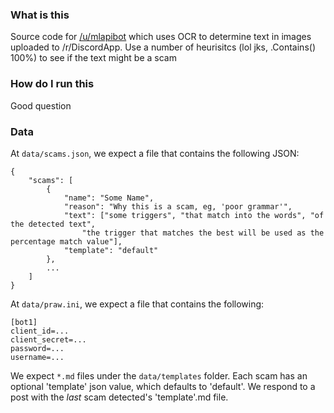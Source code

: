 ### What is this
Source code for [/u/mlapibot](https://www.reddit.com/user/mlapibot) which uses OCR to determine text in images uploaded to /r/DiscordApp. Use a number of heurisitcs (lol jks, .Contains() 100%) to see if the text might be a scam

### How do I run this

Good question

### Data

At `data/scams.json`, we expect a file that contains the following JSON:


    {
        "scams": [
            {
                "name": "Some Name",
                "reason": "Why this is a scam, eg, 'poor grammar'",
                "text": ["some triggers", "that match into the words", "of the detected text",
                    "the trigger that matches the best will be used as the percentage match value"],
                "template": "default" 
            },
            ...
        ]
    }


At `data/praw.ini`, we expect a file that contains the following:

    [bot1]
    client_id=...
    client_secret=...
    password=...
    username=...
    
    
We expect `*.md` files under the `data/templates` folder. Each scam has an optional 'template' json value, which defaults to 'default'. We respond to a post with the *last* scam detected's 'template'.md file.